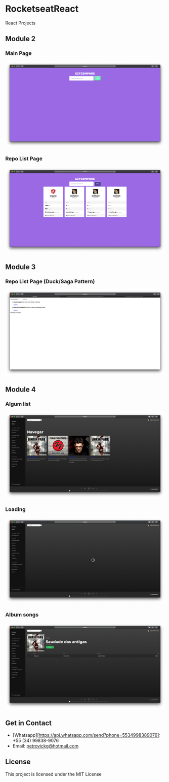 # RocketseatReact

React Projects

## Module 2

### Main Page

![MainPage](https://raw.githubusercontent.com/petrovick/GoReact/master/module2/SolutionItems/Images/image1_mainpage.png)

### Repo List Page

![MainPage](https://raw.githubusercontent.com/petrovick/GoReact/master/module2/SolutionItems/Images/image2_repolist.png)

## Module 3

### Repo List Page (Duck/Saga Pattern)

![MainPage](https://raw.githubusercontent.com/petrovick/GoReact/master/module3/SolutionItems/Images/Image1_patterns.png)

## Module 4

### Algum list

![MainPage](https://raw.githubusercontent.com/petrovick/GoReact/master/module4/SolutionItems/Images/image1_mainpage.png)

### Loading

![MainPage](https://raw.githubusercontent.com/petrovick/GoReact/master/module4/SolutionItems/Images/image2_loading.png)

### Album songs

![MainPage](https://raw.githubusercontent.com/petrovick/GoReact/master/module4/SolutionItems/Images/image3_albumsongs.png)

## Get in Contact

- [Whatsapp][https://api.whatsapp.com/send?phone=5534998389076]: +55 (34) 99838-9076
- Email: petrovickg@hotmail.com

## License

This project is licensed under the MIT License
